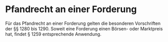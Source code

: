 # Pfandrecht an einer Forderung

Für das Pfandrecht an einer Forderung gelten die besonderen Vorschriften der §§ 1280 bis 1290. Soweit eine Forderung einen Börsen- oder Marktpreis hat, findet § 1259 entsprechende Anwendung. 

